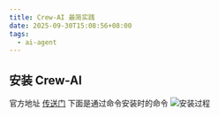 ```yaml
---
title: Crew-AI 最简实践
date: 2025-09-30T15:08:56+08:00
tags:
  - ai-agent
---
```

## 安装 Crew-AI

官方地址 [传送门](https://docs.crewai.com/en/installation)
下面是通过命令安装时的命令
![安装过程](blogimg/crewai/crewai-1.png)